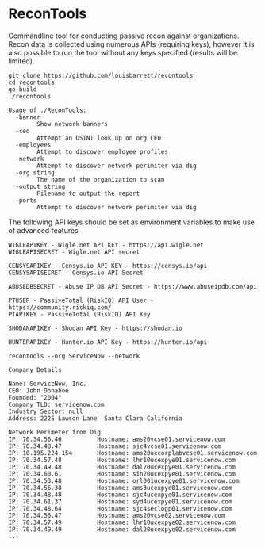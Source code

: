 # ReconTools
Commandline tool for conducting passive recon against organizations. Recon data is collected using numerous APIs (requiring keys), however it is also possible to run the tool without any keys specified (results will be limited).

```
git clone https://github.com/louisbarrett/recontools
cd recontools
go build 
./recontools

Usage of ./ReconTools:
  -banner
    	Show network banners
  -ceo
    	Attempt an OSINT look up on org CEO
  -employees
    	Attempt to discover employee profiles
  -network
    	Attempt to discover network perimiter via dig
  -org string
    	The name of the organization to scan
  -output string
    	Filename to output the report
  -ports
    	Attempt to discover network perimiter via dig
```

The following API keys should be set as environment variables to make use of advanced features
```
WIGLEAPIKEY - Wigle.net API KEY - https://api.wigle.net
WIGLEAPISECRET - Wigle.net API secret

CENSYSAPIKEY - Censys.io API KEY - https://censys.io/api
CENSYSAPISECRET - Censys.io API Secret

ABUSEDBSECRET - Abuse IP DB API Secret - https://www.abuseipdb.com/api

PTUSER - PassiveTotal (RiskIQ) API User - https://community.riskiq.com/
PTAPIKEY - PassiveTotal (RiskIQ) API Key

SHODANAPIKEY - Shodan API Key - https://shodan.io

HUNTERAPIKEY - Hunter.io API Key - https://hunter.io/api
```



```
recontools --org ServiceNow --network

Company Details

Name: ServiceNow, Inc.
CEO: John Donahoe
Founded: "2004"
Company TLD: servicenow.com
Industry Sector: null
Address: 2225 Lawson Lane  Santa Clara California

Network Perimeter from Dig
IP: 70.34.56.46 		 Hostname: ams20vcse01.servicenow.com
IP: 70.34.48.47 		 Hostname: sjc4vcse01.servicenow.com
IP: 10.195.224.154 		 Hostname: ams20uccorplabvcse01.servicenow.com
IP: 70.34.57.48 		 Hostname: lhr10ucexpye01.servicenow.com
IP: 70.34.49.48 		 Hostname: dal20ucexpye01.servicenow.com
IP: 70.34.60.61 		 Hostname: sin20ucexpye01.servicenow.com
IP: 70.34.53.48 		 Hostname: orl001ucexpye01.servicenow.com
IP: 70.34.56.38 		 Hostname: ams3ucexpye01.servicenow.com
IP: 70.34.48.48 		 Hostname: sjc4ucexpye01.servicenow.com
IP: 70.34.61.37 		 Hostname: syd4ucexpye01.servicenow.com
IP: 70.34.48.64 		 Hostname: sjc4seclogp01.servicenow.com
IP: 70.34.56.47 		 Hostname: ams20vcse02.servicenow.com
IP: 70.34.57.49 		 Hostname: lhr10ucexpye02.servicenow.com
IP: 70.34.49.49 		 Hostname: dal20ucexpye02.servicenow.com
...
```
